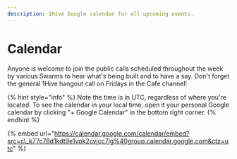 ```yaml
---
description: 1Hive Google calendar for all upcoming events.
---
```


# Calendar

Anyone is welcome to join the public calls scheduled throughout the week by various Swarms to hear what's being built and to have a say. Don't forget the general 1Hive hangout call on Fridays in the Cafe channel!

{% hint style="info" %}
Note the time is in UTC, regardless of where you're located. To see the calendar in your local time, open it your personal Google calendar by clicking "+ Google Calendar" in the bottom right corner.
{% endhint %}

{% embed url="https://calendar.google.com/calendar/embed?src=c\_k77c78d1kdt9e1vpk2cvjcc7jg%40group.calendar.google.com&ctz=utc" %}

